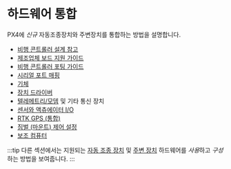 # 하드웨어 통합

PX4에 *신규* 자동조종장치와 주변장치를 통합하는 방법을 설명합니다.

* [비행 콘트롤러 설계 참고](../hardware/reference_design.md)
* [제조업체 보드 지원 가이드](../hardware/board_support_guide.md)
* [비행 콘트롤러 포팅 가이드](../hardware/porting_guide.md)
* [시리얼 포트 매핑](../hardware/serial_port_mapping.md)
* [기체](../dev_airframes/README.md)
* [장치 드라이버](../middleware/drivers.md)
* [텔레메트리/모뎀](../data_links/telemetry.md) 및 기타 통신 장치
* [센서와 액츄에이터 I/O](../sensor_bus/README.md)
* [RTK GPS (통합)](../advanced/rtk_gps.md)
* [짐벌 \(마운트\) 제어 설정](../advanced/gimbal_control.md)
* [보조 컴퓨터](../companion_computer/pixhawk_companion.md)

:::tip
다른 섹션에서는 지원되는 [자동 조종 장치](../flight_controller/README.md) 및 [주변 장치](../peripherals/README.md) 하드웨어를 *사용*하고 *구성*하는 방법을 보여줍니다.
:::
